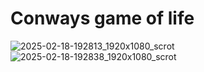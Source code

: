 # Conways game of life 
![2025-02-18-192813_1920x1080_scrot](https://github.com/user-attachments/assets/e21df4eb-63af-438d-8684-2b913921d897)
![2025-02-18-192838_1920x1080_scrot](https://github.com/user-attachments/assets/ed9c828c-9148-4a15-8f3a-e00f0b2232a0)
